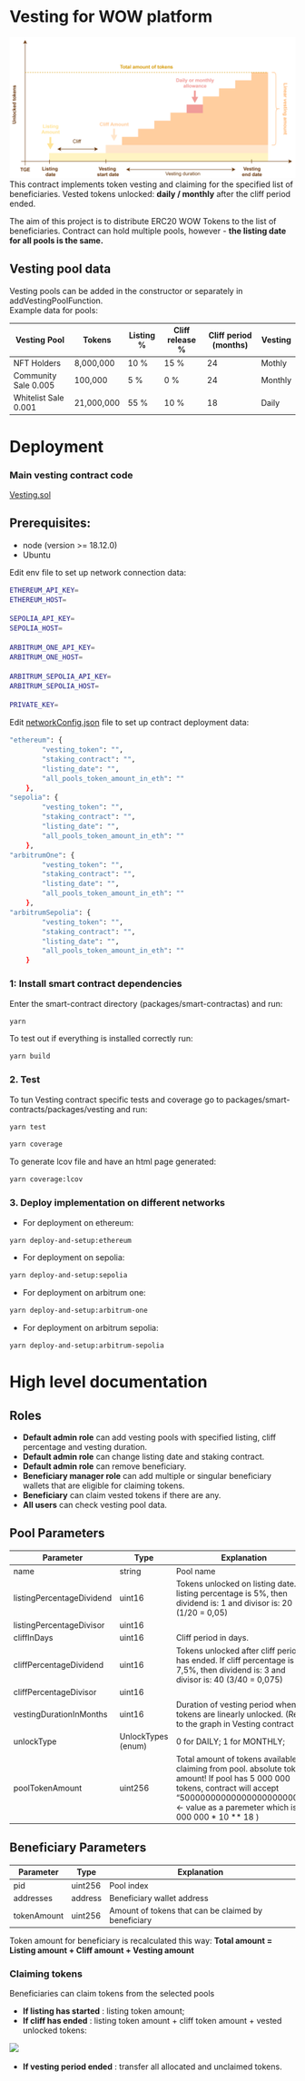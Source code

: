 # Vesting for WOW platform
![Vesting Schedule](images/Vesting-diagram.png?raw=true) <br />
This contract implements token vesting and claiming for the specified list of beneficiaries.
Vested tokens unlocked: **daily / monthly** after the cliff period ended.

The aim of this project is to distribute ERC20 WOW Tokens to the list of beneficiaries.
Contract can hold multiple pools, however - **the listing date for all pools is the same.**

## Vesting pool data
Vesting pools can be added in the constructor or separately in addVestingPoolFunction.<br />
Example data for pools:

| Vesting Pool          | Tokens      | Listing %  | Cliff release % | Cliff period (months) | Vesting                                              |
|-----------------------|-------------|-------------|-----------------|-----------------------|------------------------------------------------------|
| NFT Holders           | 8,000,000  | 10 %         | 15 %           | 24                     | Mothly                        |
| Community Sale 0.005               | 100,000  | 5 %         | 0 %           | 24                     | Monthly                        |
| Whitelist Sale 0.001             | 21,000,000  | 55 %         | 10 %           | 18                     | Daily   |

# Deployment
### Main vesting contract code
[Vesting.sol](packages/smart-contracts/packages/vesting/contracts/Vesting.sol)

## Prerequisites:
- node  (version >= 18.12.0)
- Ubuntu

Edit env file to set up network connection data:
```bash
ETHEREUM_API_KEY=
ETHEREUM_HOST=

SEPOLIA_API_KEY=
SEPOLIA_HOST=

ARBITRUM_ONE_API_KEY=
ARBITRUM_ONE_HOST=

ARBITRUM_SEPOLIA_API_KEY=
ARBITRUM_SEPOLIA_HOST=

PRIVATE_KEY=
```

Edit [networkConfig.json](packages/smart-contracts/packages/vesting/scripts/data/networkConfig.json) file to set up contract deployment data:

```bash
"ethereum": {
        "vesting_token": "",
        "staking_contract": "",
        "listing_date": "",
        "all_pools_token_amount_in_eth": ""
    },
"sepolia": {
        "vesting_token": "",
        "staking_contract": "",
        "listing_date": "",
        "all_pools_token_amount_in_eth": ""
    },
"arbitrumOne": {
        "vesting_token": "",
        "staking_contract": "",
        "listing_date": "",
        "all_pools_token_amount_in_eth": ""
    },
"arbitrumSepolia": {
        "vesting_token": "",
        "staking_contract": "",
        "listing_date": "",
        "all_pools_token_amount_in_eth": ""
    }
```


### 1: Install smart contract dependencies
Enter the smart-contract directory (packages/smart-contractas) and run:
```bash
yarn
```
To test out if everything is installed correctly run:
```bash
yarn build
```
### 2. Test
To tun Vesting contract specific tests and coverage go to packages/smart-contracts/packages/vesting and run:
```bash
yarn test
```

```bash
yarn coverage
```

To generate lcov file and have an html page generated:
```bash
yarn coverage:lcov
```

### 3. Deploy implementation on different networks
- For deployment on ethereum:
```bash
yarn deploy-and-setup:ethereum
```

- For deployment on sepolia:
```bash
yarn deploy-and-setup:sepolia
```

- For deployment on arbitrum one:
```bash
yarn deploy-and-setup:arbitrum-one
```

- For deployment on arbitrum sepolia:
```bash
yarn deploy-and-setup:arbitrum-sepolia
```



# High level documentation
## Roles
- **Default admin role** can add vesting pools with specified listing, cliff percentage and vesting duration.
-	**Default admin role** can change listing date and staking contract.
-	**Default admin role** can remove beneficiary.
-	**Beneficiary manager role** can add multiple or singular beneficiary wallets that are eligible for claiming tokens.
-	**Beneficiary** can claim vested tokens if there are any.
-	**All users** can check vesting pool data.

## Pool Parameters
| Parameter                 | Type               | Explanation                                                                                                                                                                                                         |
|---------------------------|--------------------|---------------------------------------------------------------------------------------------------------------------------------------------------------------------------------------------------------------------|
| name                      | string             | Pool name                                                                                                                                                                                                           |
| listingPercentageDividend | uint16            | Tokens unlocked on listing date. If listing percentage is 5%,  then dividend is: 1 and divisor is: 20 (1/20 = 0,05)                                                                                                 |
| listingPercentageDivisor  | uint16            |                                                                                                                                                                                                                     |
| cliffInDays                     | uint16            | Cliff period in days.                                                                                                                                                                                               |
| cliffPercentageDividend   | uint16            | Tokens unlocked after cliff period has ended. If cliff percentage is 7,5%,  then dividend is: 3 and divisor is: 40 (3/40 = 0,075)                                                                                   |
| cliffPercentageDivisor    | uint16            |                                                                                                                                                                                                                     |
| vestingDurationInMonths   | uint16            | Duration of vesting period when tokens are linearly unlocked. (Refer to the graph in Vesting contract )                                                                                                             |
| unlockType                | UnlockTypes (enum) | 0 for DAILY; 1 for MONTHLY;                                                                                                                                                                                         |
| poolTokenAmount           | uint256            | Total amount of tokens available for claiming from pool. absolute token amount! If pool has 5 000 000 tokens, contract will accept “5000000000000000000000000” ← value as a paremeter which is ( 5 000 000 * 10 ** 18 ) |

## Beneficiary Parameters

| Parameter   | Type      | Explanation                                                                    |
|-------------|-----------|--------------------------------------------------------------------------------|
| pid   | uint256   | Pool index                                                                     |
| addresses   | address | Beneficiary wallet address                                                  |
| tokenAmount | uint256 | Amount of tokens that can be claimed by beneficiary |

Token amount for beneficiary is recalculated this way: **Total amount = Listing amount + Cliff amount + Vesting amount**

### Claiming tokens
Beneficiaries can claim tokens from the selected pools
- **If listing has started** : listing token amount;
- **If cliff has ended** : listing token amount + cliff token amount + vested unlocked tokens:
 
 <img src="https://latex.codecogs.com/svg.image?unlockedTokens&space;=&space;listingAmount&space;&plus;&space;cliffAmount&space;&plus;&space;\frac{vestingAmount&space;*&space;periodsPassed}{duration}" /><br />

- **If vesting period ended** : transfer all allocated and unclaimed tokens.
